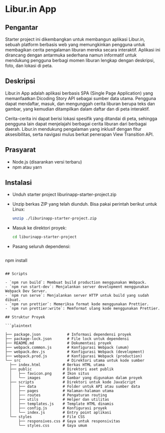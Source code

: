 # Libur.in App

## Pengantar

Starter project ini dikembangkan untuk membangun aplikasi Libur.in, sebuah platform berbasis web yang memungkinkan pengguna untuk membagikan cerita pengalaman liburan mereka secara interaktif. Aplikasi ini dirancang dengan antarmuka sederhana namun informatif untuk mendukung pengguna berbagi momen liburan lengkap dengan deskripsi, foto, dan lokasi di peta.

## Deskripsi
Libur.in App adalah aplikasi berbasis SPA (Single Page Application) yang memanfaatkan Dicoding Story API sebagai sumber data utama. Pengguna dapat mendaftar, masuk, dan mengunggah cerita liburan berupa teks dan gambar, yang kemudian ditampilkan dalam daftar dan di peta interaktif.

Cerita-cerita ini dapat berisi lokasi spesifik yang ditandai di peta, sehingga pengguna lain dapat menjelajahi berbagai cerita liburan dari berbagai daerah. Libur.in mendukung pengalaman yang inklusif dengan fitur aksesibilitas, serta navigasi mulus berkat penerapan View Transition API.

## Prasyarat

- Node.js (disarankan versi terbaru)
- npm atau yarn

## Instalasi

- Unduh starter project liburinapp-starter-project.zip 

- Unzip berkas ZIP yang telah diunduh. Bisa pakai perintah berikut untuk Linux:
  ```bash
  unzip ./liburinapp-starter-project.zip
  ```

- Masuk ke direktori proyek:
  ```bash
  cd liburinapp-starter-project
  ```

- Pasang seluruh dependensi:
  ```bash
 npm install
  ```

## Scripts

- `npm run build`: Membuat build production menggunakan Webpack.
- `npm run start-dev`: Menjalankan server development menggunakan Webpack Dev Server.
- `npm run serve`: Menjalankan server HTTP untuk build yang sudah dibuat.
- `npm run prettier`: Memeriksa format kode menggunakan Prettier.
- `npm run prettier:write`: Memformat ulang kode menggunakan Prettier.

## Struktur Proyek

```plaintext

├── package.json            # Informasi dependensi proyek
├── package-lock.json       # File lock untuk dependensi
├── README.md               # Dokumentasi proyek
├── webpack.common.js       # Konfigurasi Webpack (umum)
├── webpack.dev.js          # Konfigurasi Webpack (development)
├── webpack.prod.js         # Konfigurasi Webpack (production)
└── src                     # Direktori utama untuk kode sumber
    ├── index.html          # Berkas HTML utama
    ├── public              # Direktori aset publik
    │   ├── favicon.png     # Ikon situs
    │   └── images          # Gambar yang digunakan dalam proyek
    ├── scripts             # Direktori untuk kode JavaScript
    │   ├── data            # Folder untuk API atau sumber data
    │   ├── pages           # Halaman-halaman utama
    │   ├── routes          # Pengaturan routing
    │   ├── utils           # Helper dan utilitas
    │   ├── templates.js    # Template HTML dinamis
    │   ├── config.js       # Konfigurasi proyek
    │   └── index.js        # Entry point aplikasi
    └── styles              # File CSS
        ├── responsives.css # Gaya untuk responsivitas
        └── styles.css      # Gaya umum
```
